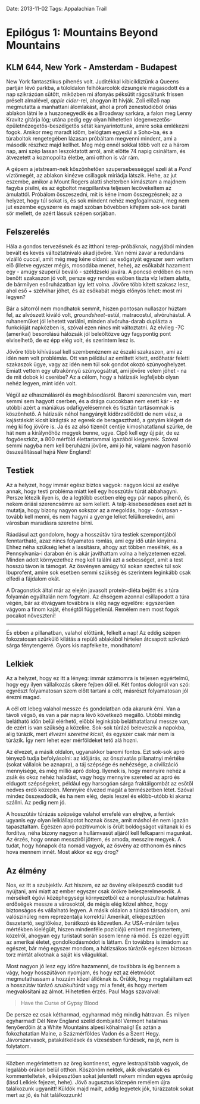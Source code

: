 Date: 2013-11-02
Tags: Appalachian Trail

# Epilógus 1: Mountains Beyond Mountains

## KLM 644, New York - Amsterdam - Budapest

New York fantasztikus pihenés volt. Juditékkal kibicikliztünk a Queens partján lévő parkba, a túloldalon felhőkarcolók dzsungele magasodott és a nap szikrázóan sütött, miközben mi áfonyás péksütit rágcsáltunk frissen préselt almalével, *apple cider*-rel, ahogyan itt hívják. Zoli előző nap megmutatta a manhattani álomlakást, ahol a profi zenestúdióból óriás ablakon látni le a huszonegyedik és a Broadway sarkára, a falon meg Lenny Kravitz gitárja lóg; utána pedig egy olyan hihetetlen idegenvezetős-épületnézegetős-beszélgetős sétát kanyarintottunk, amire soká emlékezni fogok. Amikor meg maradt időm, belógtam egyedül a Soho-ba, és a túraboltok rengetegében lázasan próbáltam megvenni mindent, ami a második részhez majd kellhet. Meg még ennél sokkal több volt ez a három nap, ami szép lassan leszoktatott arról, amit előtte 74 napig csináltam, és átvezetett a kozmopolita életbe, ami otthon is vár rám.

A gépem a jetstream-nek köszönhetően szupersebességgel szeli át a *Pond* víztömegét, az ablakon kinézve csillagok miriádja látszik. Hehe, az jut eszembe, amikor a Mount Rogers alatti shelterben kimásztam a majdnem fagyba pisilni, és az égboltot megpillantva teljesen lecövekeltem az ámulattól. Próbálom összeszedni, mit is kéne írnom összegzésnek; az a helyzet, hogy túl sokat is, és sok mindent nehéz megfogalmazni, meg nem jut eszembe egyszerre és majd szóban bővebben kifejtem sok-sok baráti sör mellett, de azért lássuk szépen sorjában.

## Felszerelés

Hála a gondos tervezésnek és az itthoni terep-próbáknak, nagyjából minden bevált és kevés változtatnivaló akad jövőre. Van némi zavar a redundáns vízálló cuccal, amit még meg kéne oldani: az esőgatyát egyszer sem vettem elő (illetve egyszer mégis, mosodába menet, hehe), az esőkabát hazament egy - amúgy szuperül beváló - széldzseki javára. A poncsó erdőben és nem benőtt szakaszon jó volt, persze egy rendes esőben tiszta víz lettem alatta, de bármilyen esőruházatban így lett volna. Jövőre több kitett szakasz lesz, ahol eső + szélvihar jöhet, és az esőkabát mégis előnyös lehet: most mi legyen?

Bár a sátorról nem mondhatok semmit, hiszen pontosan nullaszor húztam fel, az alvószett kiváló volt, *groundsheet*-estül, matracostul, alvóruhástul. A ruhaneműket jól lehetett variálni, minden alvóruha-darab duplázta a funkcióját napközben is, szóval ezen nincs mit változtatni. Az elvileg -7C (amerikai) besorolású hálózsák jól beleöltözve úgy fagypontig pont elviselhető, de ez épp elég volt, és szerintem lesz is.

Jövőre több kihívással kell szembenéznem az északi szakaszon, ami az idén nem volt problémás. Ott van például az említett kitett, erdőhatár feletti szakaszok ügye, vagy az idén nem túl sok gondot okozó szúnyoghelyzet. Emiatt vettem egy ultrakönnyű szúnyogsátrat, ami jövőre velem jöhet - na de mit dobok ki cserébe? Az a célom, hogy a hátizsák legfeljebb olyan nehéz legyen, mint idén volt.

Végül az elhasználásról és meghibásodásról. Baromi szerencsém van, mert semmi sem hagyott cserben, és a drága cuccokban nem esett kár - ez utóbbi azért a mániákus odafigyelésemnek és tisztán tartásomnak is köszönhető. A hátizsák néhol hangyányit kidörzsölődött de nem vész, a kajástáskát kicsit kirágták az egerek de beragasztható, a gatyám kiégett de még ki fog jövőre is. Ja és az alsó tizenöt centije kimoshatatlanul szürke, de hát nem a királynőhöz megyek benne, ugye. Cipő kell egy új pár, de ez fogyóeszköz, a 800 mérföld élettartammal igazából kiegyezek. Szóval semmi nagyba nem kell beruházni jövőre, ami jó hír, valami nagyon hasonló összeállítással hajrá New England!

## Testiek

Az a helyzet, hogy immár egész biztos vagyok: nagyon kicsi az esélye annak, hogy testi probléma miatt kell egy hosszútáv túrát abbahagyni. Persze létezik ilyen is, de a legtöbb esetben elég egy pár napos pihenő, és nekem óriási szerencsémre az sem kellett. A talp-kisebesedéses eset azt is mutatja, hogy bizony nagyon sokszor az a megoldás, hogy - óvatosan - tovább kell menni, és nem hagyni a gyenge lelket felülkerekedni, ami városban maradásra szeretne bírni.

Ráadásul azt gondolom, hogy a hosszútáv túra testiek szempontjából fenntartható, azaz nincs folyamatos romlás, ami egy idő után kinyírna. Ehhez néha szükség lehet a lassításra, ahogy azt többen mesélték, és a Pennsylvania-i darabon én is akár javíthattam volna a helyzetemen ezzel. Minden adott környezethez meg kell találni azt a sebességet, amit a test hosszú távon is támogat. Az ösvényen amúgy túl sokan szedtek túl sok Ibuprofent, amire sok esetben semmi szükség és szerintem leginkább csak elfedi a fájdalom okát.

A Dragonstick által már az elején javasolt protein-diéta bejött és a túra folyamán egyáltalán nem fogytam. Az éhségem azonnal csillapodott a túra végén, bár az étvágyam továbbra is elég nagy egyelőre: egyszerűen vágyom a finom kaját, éhségtől függetlenül. Remélem nem most fogok pocakot növeszteni! 

---

És ebben a pillanatban, valahol előttünk, felkelt a nap! Az eddig szépen fokozatosan szürkülő kilátás a repülő ablakából hirtelen átcsapott szikrázó sárga fénytengerré. Gyors kis napfelkelte, mondhatom!

## Lelkiek

Az a helyzet, hogy ez itt a lényeg: immár számomra is teljesen egyértelmű, hogy egy ilyen vállalkozás sikere fejben dől el. Két fontos dologról van szó: egyrészt folyamatosan szem előtt tartani a célt, másrészt folyamatosan jól érezni magad.

A cél ott lebeg valahol messze és gondolatban oda akarunk érni. Van a távoli végső, és van a pár napra lévő következő megálló. Utóbbi mindig belátható időn belül elérhető, előbbi leginkább beláthatatlanul messze van, de ezért is van szükség a közelire. Sok-sok túrázó beleveszik a napokba, alig túrázik, mert *élvezni szeretné kicsit*, és egyszer csak már nem is túrázik. Így nem lehet ezer mérföldeket tető alá hozni.

Az élvezet, a másik oldalon, ugyanakkor baromi fontos. Ezt sok-sok apró tényező tudja befolyásolni: az időjárás, az önszivatás pillanatnyi mértéke (sokat vállalok be aznapra), a táj szépsége és nehézsége, a civilizáció mennyisége, és még millió apró dolog. Ilyenek is, hogy mennyire nehéz a zsák és okoz nehéz haladást, vagy hogy mennyire szereted az apró és eldugott szépségeket, például egy harsogóan sárga fraktálgombát az esőtől nedves erdő közepén. Mennyire élvezed magát a természetben létet. Szóval mindez összeadódik, és ha nem elég, depis leszel és előbb-utóbb ki akarsz szállni. Az pedig nem jó.

A hosszútáv túrázás szépsége valahol errefelé van elrejtve, a fentiek ugyanis egy olyan lelkiállapotot hoznak össze, amit máshol én nem igazán tapasztaltam. Egészen apró pozitívumok is őrült boldogságot váltanak ki és fordítva, néha bizony nagyon a hullámvasút aljáról kell felkaparni magunkat. Az érzés, hogy onnan messziről jöttem, és amoda, messzire megyek. A tudat, hogy hónapok óta nomád vagyok, az ösvény az otthonom és nincs hova mennem innét. Most akkor ez egy drog?

## Az élmény

Nos, ez itt a szubjektív. Azt hiszem, ez az ösvény elképesztő csodát tud nyújtani, ami miatt az ember egyszer csak örökre beleszerelmesedik. A mérsékelt égövi középhegységi környezetből ez a nonpluszultra: hatalmas erdőségek messze a városoktól, de mégis elég közel ahhoz, hogy biztonságos és vállalható legyen. A másik oldalon a túrázó társadalom, ami valószínűleg nem reprezentálja korrektül Amerikát, elképesztően összetartó, segítőkész, barátkozó és közvetlen. Az USA-mániám teljes mértékben kielégült, hiszen mindenféle pozíciójú embert megismertem, közelről, ahogyan egy turistaút során sosem lenne rá mód. És ezzel együtt az amerikai életet, gondolkodásmódot is láttam. Én továbbra is imádom az egészet, bár még egyszer mondom, a hátizsákos túrázók egészen biztosan torz mintát alkotnak a saját kis világukkal.

Most nagyon jó lesz egy időre hazamenni, de továbbra is ég bennem a vágy, hogy hosszútávon nyomjam, és hogy ezt az életmódot megmutathassam a hozzám közel állóknak is. Örülök, hogy megtaláltam ezt a hosszútáv túrázó *szubkultúrát* vagy mi a fenét, és hogy mertem megvalósítani az álmot. Hihetetlen érzés. Paul Mags szavaival:

> Have the Curse of Gypsy Blood

De persze ez csak kétharmad, egyharmad még mindig hátravan. És milyen egyharmad! Dél New England szelíd dombjaitól Vermont hatalmas fenyőerdőin át a White Mountains alpesi kőhalmaiig! És aztán a fokozhatatlan Maine, a Százmérföldes Vadon és a Szent Hegy. Jávorszarvasok, patakátkelések és vízesésben fürdések, na jó, nem is folytatom.

---

Közben megérintettem az öreg kontinenst, egyre lestrapáltabb vagyok, de legalább órákon belül otthon. Köszönöm nektek, akik olvastatok és kommenteltetek, elképesztően sokat jelentett nekem minden egyes apróság (lásd Lelkiek fejezet, hehe). Jövő augusztus közepén remélem újra találkozunk ugyanitt! Küldök majd mailt, addig legyetek jók, túrázzatok sokat mert az jó, és hát találkozzunk!